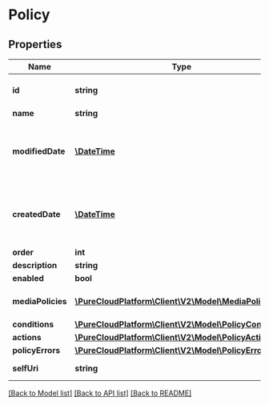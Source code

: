 # Policy

## Properties
Name | Type | Description | Notes
------------ | ------------- | ------------- | -------------
**id** | **string** | The globally unique identifier for the object. | [optional] 
**name** | **string** |  | [optional] 
**modifiedDate** | [**\DateTime**](\DateTime.md) | Date time is represented as an ISO-8601 string. For example: yyyy-MM-ddTHH:mm:ss.SSSZ | [optional] 
**createdDate** | [**\DateTime**](\DateTime.md) | Date time is represented as an ISO-8601 string. For example: yyyy-MM-ddTHH:mm:ss.SSSZ | [optional] 
**order** | **int** |  | [optional] 
**description** | **string** |  | [optional] 
**enabled** | **bool** |  | [optional] 
**mediaPolicies** | [**\PureCloudPlatform\Client\V2\Model\MediaPolicies**](MediaPolicies.md) | Conditions and actions per media type | [optional] 
**conditions** | [**\PureCloudPlatform\Client\V2\Model\PolicyConditions**](PolicyConditions.md) | Conditions | [optional] 
**actions** | [**\PureCloudPlatform\Client\V2\Model\PolicyActions**](PolicyActions.md) | Actions | [optional] 
**policyErrors** | [**\PureCloudPlatform\Client\V2\Model\PolicyErrors**](PolicyErrors.md) |  | [optional] 
**selfUri** | **string** | The URI for this object | [optional] 

[[Back to Model list]](../README.md#documentation-for-models) [[Back to API list]](../README.md#documentation-for-api-endpoints) [[Back to README]](../README.md)


